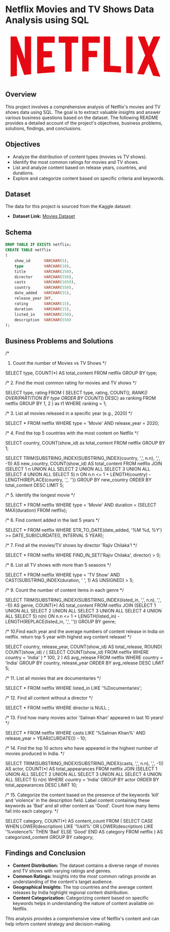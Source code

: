 # Netflix Movies and TV Shows Data Analysis using SQL

![](https://github.com/suryadurgesh/Netflix-data-analysis-using-MySQL/blob/046f20d935fcd63b6c74c018bac4035ecf5ce35c/logo.png)

## Overview
This project involves a comprehensive analysis of Netflix's movies and TV shows data using SQL. The goal is to extract valuable insights and answer various business questions based on the dataset. The following README provides a detailed account of the project's objectives, business problems, solutions, findings, and conclusions.

## Objectives

- Analyze the distribution of content types (movies vs TV shows).
- Identify the most common ratings for movies and TV shows.
- List and analyze content based on release years, countries, and durations.
- Explore and categorize content based on specific criteria and keywords.

## Dataset

The data for this project is sourced from the Kaggle dataset:

- **Dataset Link:** [Movies Dataset](https://www.kaggle.com/datasets/shivamb/netflix-shows?resource=download)

## Schema

```sql
DROP TABLE IF EXISTS netflix;
CREATE TABLE netflix
(
    show_id      VARCHAR(5),
    type         VARCHAR(10),
    title        VARCHAR(250),
    director     VARCHAR(550),
    casts        VARCHAR(1050),
    country      VARCHAR(550),
    date_added   VARCHAR(55),
    release_year INT,
    rating       VARCHAR(15),
    duration     VARCHAR(15),
    listed_in    VARCHAR(250),
    description  VARCHAR(550)
);
```
## Business Problems and Solutions
/*
1. Count the number of Movies vs TV Shows
*/

SELECT
	type,
    COUNT(*) AS total_content
FROM netflix
GROUP BY type;

/*
2. Find the most common rating for movies and TV shows
*/

SELECT
	type,
    rating
FROM
(
SELECT
	type,
	rating,
	COUNT(*),
    RANK() OVER(PARTITION BY type ORDER BY COUNT(*) DESC) as ranking
FROM netflix
GROUP BY 1, 2
) as t1
WHERE 
	ranking = 1;
    
/*
3. List all movies released in a specific year (e.g., 2020)
*/

SELECT * FROM netflix
WHERE
	type = 'Movie'
    AND
    release_year = 2020;
    
/*
4. Find the top 5 countries with the most content on Netflix
*/

SELECT 
	country,
    COUNT(show_id) as total_content
FROM netflix
GROUP BY 1;

SELECT 
    TRIM(SUBSTRING_INDEX(SUBSTRING_INDEX(country, ',', n.n), ',', -1)) AS new_country, 
    COUNT(show_id) AS total_content
FROM 
    netflix
JOIN 
    (SELECT 1 n UNION ALL SELECT 2 UNION ALL SELECT 3 UNION ALL SELECT 4 UNION ALL SELECT 5) n
ON n.n <= 1 + LENGTH(country) - LENGTH(REPLACE(country, ',', ''))
GROUP BY new_country
ORDER BY total_content DESC
LIMIT 5;

/*
5. Identify the longest movie
*/

SELECT * FROM netflix
WHERE
	type = 'Movie'
	AND
	duration = (SELECT MAX(duration) FROM netflix);
    
/*
6. Find content added in the last 5 years
*/

SELECT *
FROM netflix
WHERE STR_TO_DATE(date_added, '%M %d, %Y') >= DATE_SUB(CURDATE(), INTERVAL 5 YEAR);

/*
7. Find all the movies/TV shows by director 'Rajiv Chilaka'!
*/

SELECT *
FROM netflix
WHERE FIND_IN_SET('Rajiv Chilaka', director) > 0;

/*
8. List all TV shows with more than 5 seasons
*/

SELECT *
FROM netflix
WHERE type = 'TV Show'
  AND CAST(SUBSTRING_INDEX(duration, ' ', 1) AS UNSIGNED) > 5;

/*
9. Count the number of content items in each genre
*/

SELECT 
    TRIM(SUBSTRING_INDEX(SUBSTRING_INDEX(listed_in, ',', n.n), ',', -1)) AS genre,
    COUNT(*) AS total_content
FROM 
    netflix
JOIN 
    (SELECT 1 UNION ALL SELECT 2 UNION ALL SELECT 3 UNION ALL SELECT 4 UNION ALL SELECT 5) n(n)
ON n.n <= 1 + LENGTH(listed_in) - LENGTH(REPLACE(listed_in, ',', ''))
GROUP BY genre;

/*
10.Find each year and the average numbers of content release in India on netflix. 
return top 5 year with highest avg content release!
*/

SELECT 
    country,
    release_year,
    COUNT(show_id) AS total_release,
    ROUND(
        COUNT(show_id) / (
            SELECT COUNT(show_id) 
            FROM netflix 
            WHERE country = 'India'
        ) * 100, 2
    ) AS avg_release
FROM netflix
WHERE country = 'India'
GROUP BY country, release_year
ORDER BY avg_release DESC
LIMIT 5;

/*
11. List all movies that are documentaries
*/

SELECT * 
FROM netflix
WHERE listed_in LIKE '%Documentaries';

/*
12. Find all content without a director
*/

SELECT * 
FROM netflix
WHERE director is NULL ;

/*
13. Find how many movies actor 'Salman Khan' appeared in last 10 years!
*/

SELECT * 
FROM netflix
WHERE casts LIKE '%Salman Khan%'
  AND release_year > YEAR(CURDATE()) - 10;

/*
14. Find the top 10 actors who have appeared in the highest number of movies produced in India.
*/

SELECT 
    TRIM(SUBSTRING_INDEX(SUBSTRING_INDEX(casts, ',', n.n), ',', -1)) AS actor,
    COUNT(*) AS total_appearances
FROM netflix
JOIN (SELECT 1 UNION ALL SELECT 2 UNION ALL SELECT 3 UNION ALL SELECT 4 UNION ALL SELECT 5) n(n)
WHERE country = 'India'
GROUP BY actor
ORDER BY total_appearances DESC
LIMIT 10;

/*
15.
Categorize the content based on the presence of the keywords 'kill' and 'violence' in 
the description field. Label content containing these keywords as 'Bad' and all other 
content as 'Good'. Count how many items fall into each category.
*/

SELECT 
    category,
    COUNT(*) AS content_count
FROM (
    SELECT 
        CASE 
            WHEN LOWER(description) LIKE '%kill%' OR LOWER(description) LIKE '%violence%' THEN 'Bad'
            ELSE 'Good'
        END AS category
    FROM netflix
) AS categorized_content
GROUP BY category;

## Findings and Conclusion

- **Content Distribution:** The dataset contains a diverse range of movies and TV shows with varying ratings and genres.
- **Common Ratings:** Insights into the most common ratings provide an understanding of the content's target audience.
- **Geographical Insights:** The top countries and the average content releases by India highlight regional content distribution.
- **Content Categorization:** Categorizing content based on specific keywords helps in understanding the nature of content available on Netflix.

This analysis provides a comprehensive view of Netflix's content and can help inform content strategy and decision-making.
